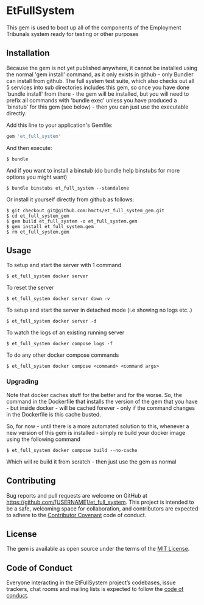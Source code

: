 # EtFullSystem

This gem is used to boot up all of the components of the Employment Tribunals system ready for testing or other purposes

## Installation

Because the gem is not yet published anywhere, it cannot be installed using the normal 'gem install' command, as it
only exists in github - only Bundler can install from github.
The full system test suite, which also checks out all 5 services into sub directories includes this gem, so once you have
done 'bundle install' from there - the gem will be installed, but you will need to prefix all commands with 'bundle exec' unless
you have produced a 'binstub' for this gem (see below) - then you can just use the executable directly.

Add this line to your application's Gemfile:

```ruby
gem 'et_full_system'
```

And then execute:

    $ bundle

And if you want to install a binstub (do bundle help binstubs for more options you might want)

    $ bundle binstubs et_full_system --standalone

Or install it yourself directly from github as follows:

    $ git checkout git@github.com:hmcts/et_full_system_gem.git
    $ cd et_full_system_gem
    $ gem build et_full_system -o et_full_system.gem
    $ gem install et_full_system.gem
    $ rm et_full_system.gem

## Usage

To setup and start the server with 1 command

    $ et_full_system docker server

To reset the server

    $ et_full_system docker server down -v

To setup and start the server in detached mode (i.e showing no logs etc..)

    $ et_full_system docker server -d

To watch the logs of an existing running server

    $ et_full_system docker compose logs -f

To do any other docker compose commands

    $ et_full_system docker compose <command> <command args>

### Upgrading

Note that docker caches stuff for the better and for the worse.  So, the command in the Dockerfile that installs the version
of the gem that you have - but inside docker - will be cached forever - only if the command changes in the Dockerfile is this
cache busted.

So, for now - until there is a more automated solution to this, whenever a new version of this gem is installed - simply re build
your docker image using the following command

    $ et_full_system docker compose build --no-cache

Which will re build it from scratch - then just use the gem as normal


## Contributing

Bug reports and pull requests are welcome on GitHub at https://github.com/[USERNAME]/et_full_system. This project is intended to be a safe, welcoming space for collaboration, and contributors are expected to adhere to the [Contributor Covenant](http://contributor-covenant.org) code of conduct.

## License

The gem is available as open source under the terms of the [MIT License](https://opensource.org/licenses/MIT).

## Code of Conduct

Everyone interacting in the EtFullSystem project’s codebases, issue trackers, chat rooms and mailing lists is expected to follow the [code of conduct](https://github.com/[USERNAME]/et_full_system/blob/master/CODE_OF_CONDUCT.md).
